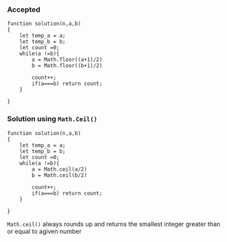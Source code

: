 
### Accepted
```
function solution(n,a,b)
{    
    let temp_a = a;
    let temp_b = b;
    let count =0;
    while(a !=b){
        a = Math.floor((a+1)/2) 
        b = Math.floor((b+1)/2)
        
        count++;
        if(a===b) return count;
    }
    
}

```

### Solution using `Math.Ceil()`
```
function solution(n,a,b)
{    
    let temp_a = a;
    let temp_b = b;
    let count =0;
    while(a !=b){
        a = Math.ceil(a/2) 
        b = Math.ceil(b/2) 
        
        count++;
        if(a===b) return count;
    }
    
}
```

`Math.ceil()` always rounds up and returns the smallest integer greater than or equal to agiven number